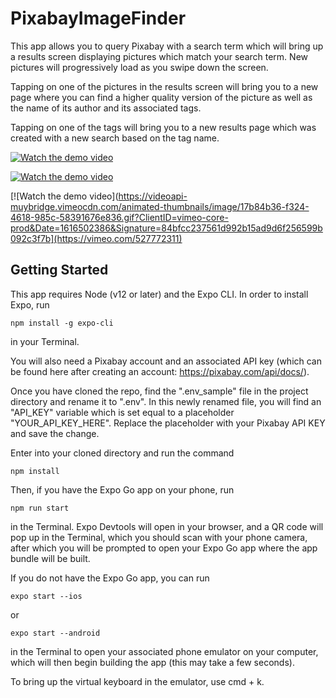 # PixabayImageFinder

This app allows you to query Pixabay with a search term which will bring up a results screen displaying pictures which match your search term. New pictures
will progressively load as you swipe down the screen.

Tapping on one of the pictures in the results screen will bring you to a new page where you can find a higher quality version of the picture
as well as the name of its author and its associated tags.

Tapping on one of the tags will bring you to a new results page which was created with a new search based on the tag name.

[![Watch the demo video](https://videoapi-muybridge.vimeocdn.com/animated-thumbnails/image/7f26642e-d086-4929-a339-4d91255ede0b.gif?ClientID=vimeo-core-prod&Date=1616502035&Signature=fa8b9801ffca718903ab61fbd2a323cbcf56e4e7)](https://vimeo.com/527772311)

[![Watch the demo video](https://videoapi-muybridge.vimeocdn.com/animated-thumbnails/image/5c895678-4b6e-4e5f-b7de-aac30077e6c8.gif?ClientID=vimeo-core-prod&Date=1616502592&Signature=beba507bf2c1a09bcad3717acf025fe9cfce811f)](https://vimeo.com/527772311)

[![Watch the demo video](https://videoapi-muybridge.vimeocdn.com/animated-thumbnails/image/17b84b36-f324-4618-985c-58391676e836.gif?ClientID=vimeo-core-prod&Date=1616502386&Signature=84bfcc237561d992b15ad9d6f256599b092c3f7b](https://vimeo.com/527772311)


## Getting Started

This app requires Node (v12 or later) and the Expo CLI. In order to install Expo, run 

```
npm install -g expo-cli
```

in your Terminal. 

You will also need a Pixabay account and an associated API key (which can be found here after creating an account: https://pixabay.com/api/docs/). 

Once you have cloned the repo, find the ".env_sample" file in the project directory and rename it to ".env". In this newly renamed file, you will find an "API_KEY" variable which is
set equal to a placeholder "YOUR_API_KEY_HERE". Replace the placeholder with your Pixabay API KEY and save the change.

Enter into your cloned directory and run the command

```
npm install
```

Then, if you have the Expo Go app on your phone, run

```
npm run start
```

in the Terminal. Expo Devtools will open in your browser, and a QR code will pop up in the Terminal, which you should scan with your phone camera, after which you will be prompted to open
your Expo Go app where the app bundle will be built.

If you do not have the Expo Go app, you can run 

```
expo start --ios
```
or

```
expo start --android
```

in the Terminal to open your associated phone emulator on your computer, which will then begin building the app (this may take a few seconds).

To bring up the virtual keyboard in the emulator, use cmd + k.






